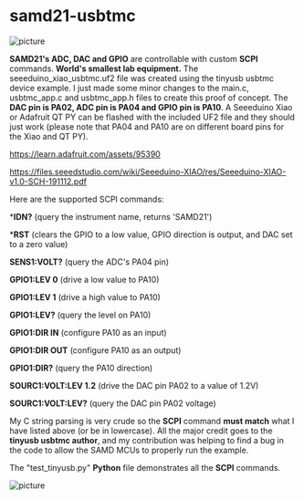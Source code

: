 # samd21-usbtmc
![picture](https://cdn-learn.adafruit.com/assets/assets/000/095/173/large1024/adafruit_products_QTPy_top.jpg)


**SAMD21's ADC, DAC and GPIO** are controllable with custom **SCPI** commands. **World's smallest lab equipment.**
The seeeduino_xiao_usbtmc.uf2 file was created using the tinyusb usbtmc device example. I just made some minor changes to the main.c, usbtmc_app.c and usbtmc_app.h files to create this proof of concept. The **DAC pin is PA02, ADC pin is PA04 and GPIO pin is PA10**. A Seeeduino Xiao or Adafruit QT PY can be flashed with the included UF2 file and they should just work (please note that PA04 and PA10 are on different board pins for the Xiao and QT PY).

https://learn.adafruit.com/assets/95390

https://files.seeedstudio.com/wiki/Seeeduino-XIAO/res/Seeeduino-XIAO-v1.0-SCH-191112.pdf

Here are the supported SCPI commands:

***IDN?** (query the instrument name, returns 'SAMD21')

***RST** (clears the GPIO to a low value, GPIO direction is output, and DAC set to a zero value)

**SENS1:VOLT?** (query the ADC's PA04 pin)

**GPIO1:LEV 0** (drive a low value to PA10)

**GPIO1:LEV 1** (drive a high value to PA10)

**GPIO1:LEV?** (query the level on PA10)

**GPIO1:DIR IN** (configure PA10 as an input)

**GPIO1:DIR OUT** (configure PA10 as an output)

**GPIO1:DIR?** (query the PA10 direction)

**SOURC1:VOLT:LEV 1.2** (drive the DAC pin PA02 to a value of 1.2V)

**SOURC1:VOLT:LEV?** (query the DAC pin PA02 voltage)

My C string parsing is very crude so the **SCPI** command **must match** what I have listed above (or be in lowercase).
All the major credit goes to the **tinyusb usbtmc author**, and my contribution was helping to find a bug in the code to allow the SAMD MCUs to properly run the example. 

The "test_tinyusb.py" **Python** file demonstrates all the **SCPI** commands.

![picture](https://media-cdn.seeedstudio.com/media/catalog/product/cache/b2267b506d4e4594666ef83a79896a9a/s/e/seeeduino-xiao-size-1.jpg)
